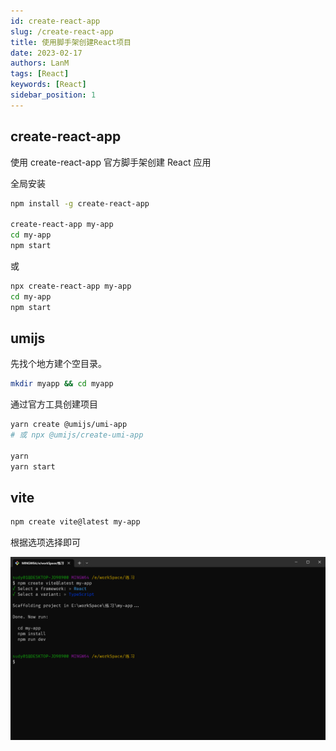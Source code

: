 ```yaml
---
id: create-react-app
slug: /create-react-app
title: 使用脚手架创建React项目
date: 2023-02-17
authors: LanM
tags: [React]
keywords: [React]
sidebar_position: 1
---
```


## create-react-app

使用 create-react-app 官方脚手架创建 React 应用

全局安装

```bash
npm install -g create-react-app

create-react-app my-app
cd my-app
npm start
```

或

```bash
npx create-react-app my-app
cd my-app
npm start
```

## umijs

先找个地方建个空目录。

```bash
mkdir myapp && cd myapp
```

通过官方工具创建项目

```bash
yarn create @umijs/umi-app
# 或 npx @umijs/create-umi-app

yarn
yarn start
```

## vite

```bash
npm create vite@latest my-app
```

根据选项选择即可

![image](./img/vite-react.png)
